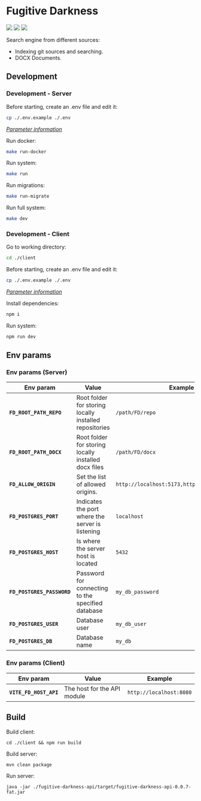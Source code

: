 # Fugitive Darkness

[![](https://img.shields.io/github/v/release/Zer0S2m/FugitiveDarkness.svg)](https://github.com/Zer0S2m/FugitiveDarkness/releases/latest "GitHub release")
![](http://img.shields.io/badge/platform-jvm-DB413D.svg?style=flat)
[![](https://img.shields.io/badge/license-Apache%20License%202.0-blue.svg?style=flat)](https://www.apache.org/licenses/LICENSE-2.0)

Search engine from different sources:

- Indexing git sources and searching.
- DOCX Documents.

## Development

### Development - Server

Before starting, create an .env file and edit it:

```bash
cp ./.env.example ./.env
```

_[Parameter information](#env-params-server)_

Run docker:

```bash
make run-docker
```

Run system:

```bash
make run
```

Run migrations:

```bash
make run-migrate
```

Run full system:

```bash
make dev
```

### Development - Client

Go to working directory:

```bash
cd ./client
```

Before starting, create an .env file and edit it:

```bash
cp ./.env.example ./.env
```

_[Parameter information](#env-params-client)_

Install dependencies:

```bash
npm i
```

Run system:

```bash
npm run dev
```

## Env params

### Env params (Server)

| Env param                  | Value                                                  | Example                                       |
|----------------------------|--------------------------------------------------------|-----------------------------------------------|
| **`FD_ROOT_PATH_REPO`**    | Root folder for storing locally installed repositories | `/path/FD/repo`                               |
| **`FD_ROOT_PATH_DOCX`**    | Root folder for storing locally installed docx files   | `/path/FD/docx`                               |
| **`FD_ALLOW_ORIGIN`**      | Set the list of allowed origins.                       | `http://localhost:5173,http://localhost:5174` |
| **`FD_POSTGRES_PORT`**     | Indicates the port where the server is listening       | `localhost`                                   |
| **`FD_POSTGRES_HOST`**     | Is where the server host is located                    | `5432`                                        |
| **`FD_POSTGRES_PASSWORD`** | Password for connecting to the specified database      | `my_db_password`                              |
| **`FD_POSTGRES_USER`**     | Database user                                          | `my_db_user`                                  |
| **`FD_POSTGRES_DB`**       | Database name                                          | `my_db`                                       |

### Env params (Client)

| Env param              | Value                       | Example                 |
|------------------------|-----------------------------|-------------------------|
| **`VITE_FD_HOST_API`** | The host for the API module | `http://localhost:8080` |

## Build

Build client:

```shell
cd ./client && npm run build
```

Build server:

```shell
mvn clean package
```

Run server:

```shell
java -jar ./fugitive-darkness-api/target/fugitive-darkness-api-0.0.7-fat.jar
```
